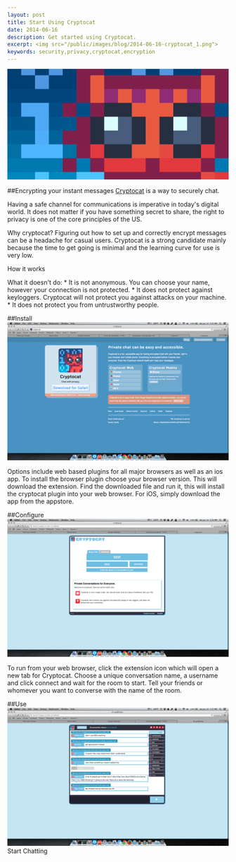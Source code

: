 ```yaml
---
layout: post
title: Start Using Cryptocat
date: 2014-06-16
description: Get started using Cryptocat.
excerpt: <img src="/public/images/blog/2014-06-16-cryptocat_1.png">
keywords: security,privacy,cryptocat,encryption
---
```



![cryptocat](/public/images/blog/2014-06-16-cryptocat_1.png "cryptocat")

##Encrypting your instant messages
[Cryptocat](https://crypto.cat/) is a way to securely chat.

Having a safe channel for communications is imperative in today's digital world.  It does not matter if you have something secret to share, the right to privacy is one of the core principles of the US.

Why cryptocat?  Figuring out how to set up and correctly encrypt messages can be a headache for casual users.  Cryptocat is a strong candidate mainly because the time to get going is minimal and the learning curve for use is very low.

How it works

What it doesn't do:
	* It is not anonymous.  You can choose your name, however your connection is not protected.
	* It does not protect against keyloggers.  Cryptocat will not protect you against attacks on your machine.
	* It does not protect you from untrustworthy people.

##Install
![cryptocat](/public/images/blog/2014-06-16-cryptocat_2.png "cryptocat")

Options include web based plugins for all major browsers as well as an ios app.  To install the browser plugin choose your browser version.  This will download the extension.  Find the downloaded file and run it, this will install the cryptocat plugin into your web browser.  For iOS, simply download the app from the appstore.

##Configure
![cryptocat](/public/images/blog/2014-06-16-cryptocat_3.png "cryptocat")

To run from your web browser, click the extension icon which will open a new tab for Cryptocat.
Choose a unique conversation name, a username and click connect and wait for the room to start.
Tell your friends or whomever you want to converse with the name of the room.

##Use
![cryptocat](/public/images/blog/2014-06-16-cryptocat_4.png "cryptocat")
Start Chatting
